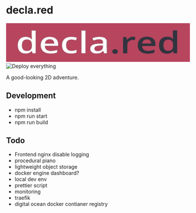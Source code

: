# decla.red

![logo](frontend/static/declared.png)
![Deploy everything](https://github.com/schmelczerandras/decla.red/workflows/Deploy%20everything/badge.svg)

A good-looking 2D adventure.

## Development

- npm install
- npm run start
- npm run build

## Todo

- Frontend nginx disable logging
- procedural piano
- lightweight object storage
- docker engine dashboard?
- local dev env
- prettier script
- monitoring
- traefik
- digital ocean docker contianer registry
